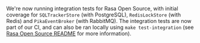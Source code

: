 We're now running integration tests for Rasa Open Source, with initial coverage for `SQLTrackerStore` (with PostgreSQL),
`RedisLockStore` (with Redis) and `PikaEventBroker` (with RabbitMQ). The integration tests are now part of our
CI, and can also be ran locally using `make test-integration`
(see [Rasa Open Source README](https://github.com/RasaHQ/rasa#running-the-integration-tests) for more information).
